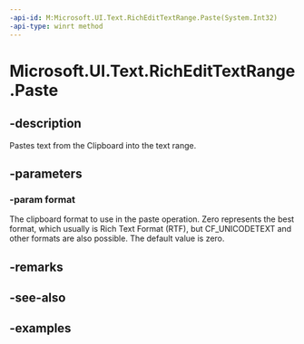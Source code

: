 ```yaml
---
-api-id: M:Microsoft.UI.Text.RichEditTextRange.Paste(System.Int32)
-api-type: winrt method
---
```


<!-- Method syntax.
public void RichEditTextRange.Paste(Int32 format)
-->

# Microsoft.UI.Text.RichEditTextRange.Paste

## -description

Pastes text from the Clipboard into the text range.

## -parameters
### -param format

The clipboard format to use in the paste operation. Zero represents the best format, which usually is Rich Text Format (RTF), but CF_UNICODETEXT and other formats are also possible. The default value is zero.

## -remarks

## -see-also

## -examples

